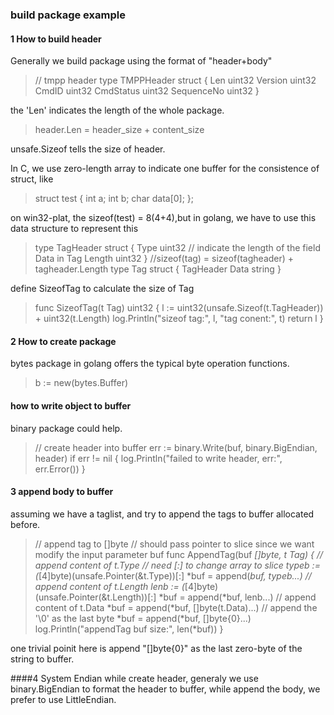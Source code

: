 ### build package example

#### 1 How to build header
Generally we build package using the format of "header+body"

> // tmpp header
    type TMPPHeader struct {
	    Len        uint32
	    Version    uint32
	    CmdID      uint32
	    CmdStatus  uint32
	    SequenceNo uint32
}

the 'Len' indicates the length of the whole package.
> header.Len = header_size + content_size

unsafe.Sizeof tells the size of header.

In C, we use zero-length array to indicate one buffer for the consistence of struct, like
> struct  test {
    int a;
    int b;
    char data[0];
};

on win32-plat, the sizeof(test) = 8(4+4),but in golang, we have to use this data structure to represent this
> type TagHeader struct {
	Type uint32
	// indicate the length of the field Data in Tag
	Length uint32
   }
    //sizeof(tag) = sizeof(tagheader) + tagheader.Length
    type Tag struct {
	    TagHeader
	    Data string
    }

define SizeofTag to calculate the size of Tag
> func SizeofTag(t Tag) uint32 {
    l := uint32(unsafe.Sizeof(t.TagHeader)) + uint32(t.Length)
	log.Println("sizeof tag:", l, "tag conent:", t)
	return l
}

#### 2 How to create package
bytes package in golang offers the typical byte operation functions.
> b := new(bytes.Buffer)
#### how to write object to buffer
binary package could help.
> 	// create header into buffer
	err := binary.Write(buf, binary.BigEndian, header)
	if err != nil {
		log.Println("failed to write header, err:", err.Error())
	}
#### 3 append body to buffer
assuming we have a taglist, and try to append the tags to buffer allocated before.
> // append tag to []byte
// should pass pointer to slice since we want modify the input parameter buf
func AppendTag(buf *[]byte, t Tag) {
	// append content of t.Type
	// need [:] to change array to slice
	typeb := (*[4]byte)(unsafe.Pointer(&t.Type))[:]
	*buf = append(*buf, typeb...)
	// append content of t.Length
	lenb := (*[4]byte)(unsafe.Pointer(&t.Length))[:]
	*buf = append(*buf, lenb...)
	// append content of t.Data
	*buf = append(*buf, []byte(t.Data)...)
	// append the '\0' as the last byte
	*buf = append(*buf, []byte{0}...)
	log.Println("appendTag buf size:", len(*buf))
}

one trivial poinit here is append "[]byte{0}" as the last zero-byte of the string to buffer.

####4 System Endian
while create header, generaly we use binary.BigEndian to format the header to buffer, while append the body, we prefer to use LittleEndian.


